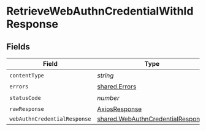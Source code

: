 # RetrieveWebAuthnCredentialWithIdResponse


## Fields

| Field                                                                                  | Type                                                                                   | Required                                                                               | Description                                                                            |
| -------------------------------------------------------------------------------------- | -------------------------------------------------------------------------------------- | -------------------------------------------------------------------------------------- | -------------------------------------------------------------------------------------- |
| `contentType`                                                                          | *string*                                                                               | :heavy_check_mark:                                                                     | N/A                                                                                    |
| `errors`                                                                               | [shared.Errors](../../models/shared/errors.md)                                         | :heavy_minus_sign:                                                                     | Error                                                                                  |
| `statusCode`                                                                           | *number*                                                                               | :heavy_check_mark:                                                                     | N/A                                                                                    |
| `rawResponse`                                                                          | [AxiosResponse](https://axios-http.com/docs/res_schema)                                | :heavy_minus_sign:                                                                     | N/A                                                                                    |
| `webAuthnCredentialResponse`                                                           | [shared.WebAuthnCredentialResponse](../../models/shared/webauthncredentialresponse.md) | :heavy_minus_sign:                                                                     | Success                                                                                |